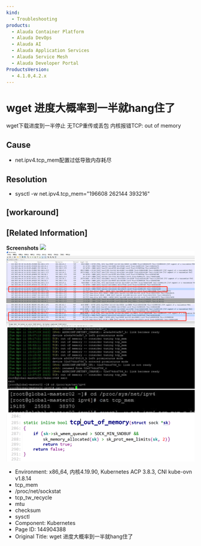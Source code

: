 ```yaml
---
kind:
  - Troubleshooting
products:
  - Alauda Container Platform
  - Alauda DevOps
  - Alauda AI
  - Alauda Application Services
  - Alauda Service Mesh
  - Alauda Developer Portal
ProductsVersion:
  - 4.1.0,4.2.x
---
```

<!-- A type of document that involves encountering a fault, diagnosing it, performing root cause analysis, and providing solutions. -->

# wget 进度大概率到一半就hang住了

wget下载进度到一半停止 无TCP重传或丢包 内核报错TCP: out of memory

## Cause
- net.ipv4.tcp_mem配置过低导致内存耗尽

## Resolution
- sysctl -w net.ipv4.tcp_mem="196608 262144 393216"

## [workaround]

## [Related Information]
**Screenshots**
![](assets/wget-jin-du-da-gai-lu-dao-yi-ban-jiu-hangzhu-liao/image2023-4-11_13-45-37.png)
![](assets/wget-jin-du-da-gai-lu-dao-yi-ban-jiu-hangzhu-liao/image2023-4-11_13-47-26.png)
![](assets/wget-jin-du-da-gai-lu-dao-yi-ban-jiu-hangzhu-liao/image2023-4-11_13-47-51.png)
![](assets/wget-jin-du-da-gai-lu-dao-yi-ban-jiu-hangzhu-liao/image2023-4-11_13-51-7.png)
![](assets/wget-jin-du-da-gai-lu-dao-yi-ban-jiu-hangzhu-liao/image2023-4-11_13-52-49.png)
![](assets/wget-jin-du-da-gai-lu-dao-yi-ban-jiu-hangzhu-liao/image2023-4-17_20-43-0.png)
- Environment: x86_64, 内核4.19.90, Kubernetes ACP 3.8.3, CNI kube-ovn v1.8.14
- tcp_mem
- /proc/net/sockstat
- tcp_tw_recycle
- mtu
- checksum
- sysctl
- Component: Kubernetes
- Page ID: 144904388
- Original Title: wget 进度大概率到一半就hang住了
